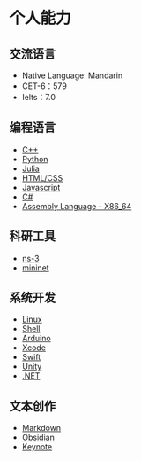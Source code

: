 # 个人能力

## 交流语言
- Native Language: Mandarin
- CET-6：579
- Ielts：7.0

## 编程语言
- [C++](https://cplusplus.com/)
- [Python](https://www.python.org/)
- [Julia](https://julialang.org/)
- [HTML/CSS](https://html.com/)
- [Javascript](https://www.javascript.com/)
- [C#](https://dotnet.microsoft.com/en-us/languages/csharp)
- [Assembly Language - X86_64](http://6.s081.scripts.mit.edu/sp18/x86-64-architecture-guide.html)

## 科研工具
- [ns-3](https://www.nsnam.org/)
- [mininet](https://mininet.org/)

## 系统开发
- [Linux](https://www.kernel.org/)
- [Shell](https://www.shellscript.sh/)
- [Arduino](https://www.arduino.cc/)
- [Xcode](https://developer.apple.com/cn/documentation/xcode/)
- [Swift](https://developer.apple.com/tutorials/SwiftUI)
- [Unity](https://docs.unity3d.com/Manual/webgl-building.html)
- [.NET](https://dotnet.microsoft.com/zh-cn/)

## 文本创作
- [Markdown](https://en.wikipedia.org/wiki/Markdown)
- [Obsidian](https://obsidian.md/) 
- [Keynote](https://www.apple.com/keynote/)